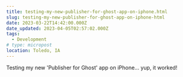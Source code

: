 ```yaml
---
title: testing-my-new-publisher-for-ghost-app-on-iphone.html
slug: testing-my-new-publisher-for-ghost-app-on-iphone-html
date: 2023-03-22T14:42:00.000Z
date_updated: 2023-04-05T02:57:02.000Z
tags: 
  - Development
# type: micropost
location: Toledo, IA
---
```

Testing my new 'Publisher for Ghost' app on iPhone... yup, it worked!
